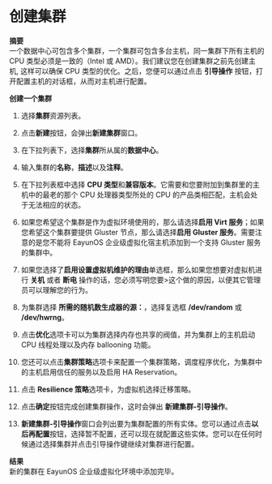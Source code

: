 # 创建集群

**摘要**<br/>
一个数据中心可包含多个集群，一个集群可包含多台主机，同一集群下所有主机的 CPU 类型必须是一致的（Intel 或 AMD）。我们建议您在创建集群之前先创建主机, 这样可以确保 CPU 类型的优化。之后，您便可以通过点击 **引导操作** 按钮，打开配置主机的对话框，从而对主机进行配置。

**创建一个集群**

1. 选择**集群**资源列表。

2. 点击**新建**按钮，会弹出**新建集群**窗口。

3. 在下拉列表下，选择**集群**所从属的**数据中心**。

4. 输入集群的**名称**，**描述**以及**注释**。

5. 在下拉列表框中选择 **CPU 类型**和**兼容版本**。它需要和您要附加到集群里的主机中的最老的那个 CPU 处理器类型所处的 CPU 的产品类相匹配，主机会处于无法相应的状态。

6. 如果您希望这个集群是作为虚拟环境使用的，那么请选择**启用 Virt 服务**；如果您希望这个集群要提供 Gluster 节点，那么请选择**启用 Gluster 服务**。需要注意的是您不能将 EayunOS 企业级虚拟化宿主机添加到一个支持 Gluster 服务的集群中。

7. 如果您选择了**启用设置虚拟机维护的理由**单选框，那么如果您想要对虚拟机进行 **关机** 或者 **断电** 操作的话，您必须写明您要>这个做的原因，以便其它管理员可以理解您的行为。

8. 为集群选择 **所需的随机数生成器的源：**，选择复选框 **/dev/random** 或 **/dev/hwrng**。

9. 点击**优化**选项卡可以为集群选择内存也共享的阀值，并为集群上的主机启动 CPU 线程处理以及内存 ballooning 功能。

10. 您还可以点击**集群策略**选项卡来配置一个集群策略，调度程序优化，为集群中的主机启用信任的服务以及启用 HA Reservation。

11. 点击 **Resilience 策略**选项卡，为虚拟机选择迁移策略。

12. 点击**确定**按钮完成创建集群操作，这时会弹出 **新建集群-引导操作**。

13. **新建集群-引导操作**窗口会列出要为集群配置的所有实体。您可以通过点击**以后再配置**按钮，选择暂不配置，还可以现在就配置这些实体。您可以在任何时候通过选择集群并点击引导操作键继续对集群进行配置。

**结果**<br/>
新的集群在 EayunOS 企业级虚拟化环境中添加完毕。
